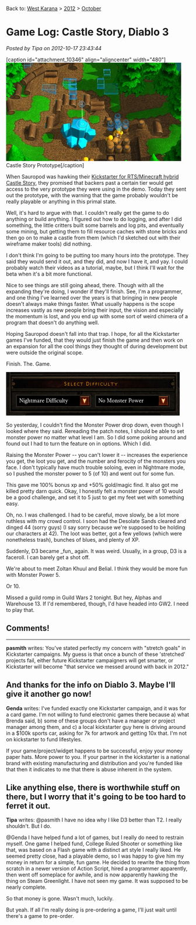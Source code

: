 Back to: [West Karana](/posts/westkarana.md) > [2012](/posts/2012/westkarana.md) > [October](./westkarana.md)
# Game Log: Castle Story, Diablo 3

*Posted by Tipa on 2012-10-17 23:43:44*

[caption id="attachment\_10346" align="aligncenter" width="480"][![](../../../uploads/2012/10/Castle-Story-Prototype-2012-10-17-23-46-33-27-480x269.jpg "Castle Story Prototype")](../../../uploads/2012/10/Castle-Story-Prototype-2012-10-17-23-46-33-27.jpg) Castle Story Prototype[/caption]

When Sauropod was hawking their [Kickstarter for RTS/Minecraft hybrid Castle Story](http://www.kickstarter.com/projects/902505202/castle-story), they promised that backers past a certain tier would get access to the very prototype they were using in the demo. Today they sent out the prototype, with the warning that the game probably wouldn't be really playable or anything in this primal state.

Well, it's hard to argue with that. I couldn't really get the game to do anything or build anything. I figured out how to do logging, and after I did something, the little critters built some barrels and log pits, and eventually some mining, but getting them to fill resource caches with stone bricks and then go on to make a castle from them (which I'd sketched out with their wireframe maker tools) did nothing.

I don't think I'm going to be putting too many hours into the prototype. They said they would send it out, and they did, and now I have it, and yay. I could probably watch their videos as a tutorial, maybe, but I think I'll wait for the beta when it's a bit more functional.

Nice to see things are still going ahead, there. Though with all the expanding they're doing, I wonder if they'll finish. See, I'm a programmer, and one thing I've learned over the years is that bringing in new people doesn't always make things faster. What usually happens is the scope increases vastly as new people bring their input, the vision and especially the momentum is lost, and you end up with some sort of weird chimera of a program that doesn't do anything well.

Hoping Sauropod doesn't fall into that trap. I hope, for all the Kickstarter games I've funded, that they would just finish the game and then work on an expansion for all the cool things they thought of during development but were outside the original scope.

Finish. The. Game.

[![](../../../uploads/2012/10/Diablo-III-2012-10-17-22-17-32-35.jpg "Diablo III")](../../../uploads/2012/10/Diablo-III-2012-10-17-22-17-32-35.jpg)

So yesterday, I couldn't find the Monster Power drop down, even though I looked where they said. Rereading the patch notes, I should be able to set monster power no matter what level I am. So I did some poking around and found out I had to turn the feature on in options. Which I did. 

Raising the Monster Power -- you can't lower it -- increases the experience you get, the loot you get, and the number and ferocity of the monsters you face. I don't typically have much trouble soloing, even in Nightmare mode, so I pushed the monster power to 5 (of 10) and went out for some fun.

This gave me 100% bonus xp and +50% gold/magic find. It also got me killed pretty darn quick. Okay, I honestly felt a monster power of 10 would be a good challenge, and set it to 5 just to get my feet wet with something easy.

Oh, no. I was challenged. I had to be careful, move slowly, be a lot more ruthless with my crowd control. I soon had the Desolate Sands cleared and dinged 44 (sorry guys) (I say sorry because we're supposed to be holding our characters at 42). The loot was better, got a few yellows (which were nonetheless trash), bunches of blues, and plenty of XP.

Suddenly, D3 became \_fun\_ again. It was weird. Usually, in a group, D3 is a faceroll. I can barely get a shot off.

We're about to meet Zoltan Khuul and Belial. I think they would be more fun with Monster Power 5.

Or 10.

Missed a guild romp in Guild Wars 2 tonight. But hey, Alphas and Warehouse 13. If I'd remembered, though, I'd have headed into GW2. I need to play that.

## Comments!
---
**pasmith** writes: You've stated perfectly my concern with "stretch goals" in Kickstarter campaigns. My guess is that once a bunch of these 'stretched' projects fail, either future Kickstarter campaigners will get smarter, or Kickstarter will become "that service we messed around with back in 2012."

And thanks for the info on Diablo 3. Maybe I'll give it another go now!
---
**Genda** writes: I've funded exactly one Kickstarter campaign, and it was for a card game. I'm not willing to fund electronic games there because a) what Brenda said, b) some of these groups don't have a manager or project manager among them, and c) a local kickstarter guy here is driving around in a $100k sports car, asking for 7k for artwork and getting 10x that. I'm not on kickstarter to fund lifestyles.

If your game/project/widget happens to be successful, enjoy your money paper hats. More power to you. If your partner in the kickstarter is a national brand with existing manufacturing and distribution and you're funded like that then it indicates to me that there is abuse inherent in the system.

Like anything else, there is worthwhile stuff on there, but I worry that it's going to be too hard to ferret it out.
---
**Tipa** writes: @pasmith I have no idea why I like D3 better than T2. I really shouldn't. But I do.

@Genda I have helped fund a lot of games, but I really do need to restrain myself. One game I helped fund, College Ruled Shooter or something like that, was based on a Flash game with a distinct art style I really liked. He seemed pretty close, had a playable demo, so I was happy to give him my money in return for a simple, fun game. He decided to rewrite the thing from scratch in a newer version of Action Script, hired a programmer apparently, then went off someplace for awhile, and is now apparently hawking the thing on Steam Greenlight. I have not seen my game. It was supposed to be nearly complete.

So that money is gone. Wasn't much, luckily.

But yeah. If all I'm really doing is pre-ordering a game, I'll just wait until there's a game to pre-order.
